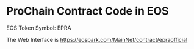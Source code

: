 # ProChain Contract Code in EOS

EOS Token Symbol: EPRA

The Web Interface is https://eospark.com/MainNet/contract/epraofficial
